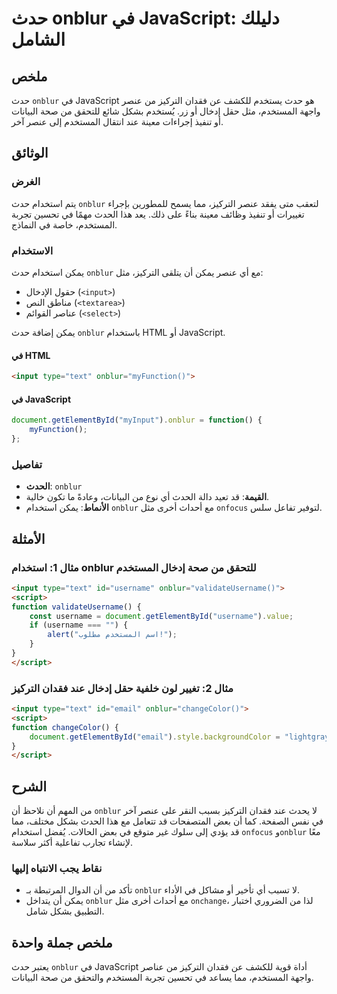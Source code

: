 <!--
Meta Description: # حدث onblur في JavaScript: دليلك الشامل ## ملخص حدث `onblur` في JavaScript هو حدث يستخدم للكشف عن فقدان التركيز من عنصر واجهة المستخدم، مثل حقل إدخال...
Meta Keywords: onblur, حدث, المستخدم, javascript, التركيز
-->

# حدث onblur في JavaScript: دليلك الشامل

## ملخص
حدث `onblur` في JavaScript هو حدث يستخدم للكشف عن فقدان التركيز من عنصر واجهة المستخدم، مثل حقل إدخال أو زر. يُستخدم بشكل شائع للتحقق من صحة البيانات أو تنفيذ إجراءات معينة عند انتقال المستخدم إلى عنصر آخر.

## الوثائق
### الغرض
يتم استخدام حدث `onblur` لتعقب متى يفقد عنصر التركيز، مما يسمح للمطورين بإجراء تغييرات أو تنفيذ وظائف معينة بناءً على ذلك. يعد هذا الحدث مهمًا في تحسين تجربة المستخدم، خاصة في النماذج.

### الاستخدام
يمكن استخدام حدث `onblur` مع أي عنصر يمكن أن يتلقى التركيز، مثل:
- حقول الإدخال (`<input>`)
- مناطق النص (`<textarea>`)
- عناصر القوائم (`<select>`)

يمكن إضافة حدث `onblur` باستخدام HTML أو JavaScript.

#### في HTML
```html
<input type="text" onblur="myFunction()">
```

#### في JavaScript
```javascript
document.getElementById("myInput").onblur = function() {
    myFunction();
};
```

### تفاصيل
- **الحدث**: `onblur`
- **القيمة**: قد تعيد دالة الحدث أي نوع من البيانات، وعادةً ما تكون خالية.
- **الأنماط**: يمكن استخدام `onblur` مع أحداث أخرى مثل `onfocus` لتوفير تفاعل سلس.

## الأمثلة
### مثال 1: استخدام onblur للتحقق من صحة إدخال المستخدم
```html
<input type="text" id="username" onblur="validateUsername()">
<script>
function validateUsername() {
    const username = document.getElementById("username").value;
    if (username === "") {
        alert("اسم المستخدم مطلوب!");
    }
}
</script>
```

### مثال 2: تغيير لون خلفية حقل إدخال عند فقدان التركيز
```html
<input type="text" id="email" onblur="changeColor()">
<script>
function changeColor() {
    document.getElementById("email").style.backgroundColor = "lightgray";
}
</script>
```

## الشرح
من المهم أن نلاحظ أن `onblur` لا يحدث عند فقدان التركيز بسبب النقر على عنصر آخر في نفس الصفحة. كما أن بعض المتصفحات قد تتعامل مع هذا الحدث بشكل مختلف، مما قد يؤدي إلى سلوك غير متوقع في بعض الحالات. يُفضل استخدام `onfocus` و`onblur` معًا لإنشاء تجارب تفاعلية أكثر سلاسة.

### نقاط يجب الانتباه إليها
- تأكد من أن الدوال المرتبطة بـ `onblur` لا تسبب أي تأخير أو مشاكل في الأداء.
- يمكن أن يتداخل `onblur` مع أحداث أخرى مثل `onchange`، لذا من الضروري اختبار التطبيق بشكل شامل.

## ملخص جملة واحدة
يعتبر حدث `onblur` في JavaScript أداة قوية للكشف عن فقدان التركيز من عناصر واجهة المستخدم، مما يساعد في تحسين تجربة المستخدم والتحقق من صحة البيانات.